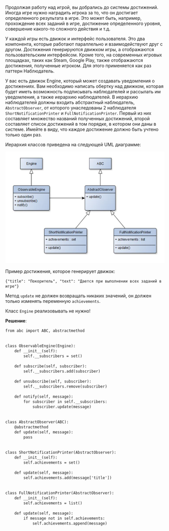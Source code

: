 Продолжая работу над игрой, вы добрались до системы достижений. Иногда игре нужно наградить игрока за то, что он достигает определенного результата в игре. Это может быть, например, прохождение всех заданий в игре, достижение определенного уровня, совершение какого-то сложного действия и т.д.

У каждой игры есть движок и интерфейс пользователя. Это два компонента, которые работают параллельно и взаимодействуют друг с другом. Достижения генерируются движком игры, а отображаются пользовательским интерфейсом. Кроме того, на современных игровых площадках, таких как Steam, Google Play, также отображаются достижения, полученные игроком. Для этого применяется как раз паттерн Наблюдатель.

У вас есть движок Engine, который может создавать уведомления о достижениях. Вам необходимо написать обертку над движком, которая будет иметь возможность подписывать наблюдателей и рассылать им уведомления, а также иерархию наблюдателей. В иерархию наблюдателей должны входить абстрактный наблюдатель, `AbstractObserver`, от которого унаследованы 2 наблюдателя `ShortNotificationPrinter` и `FullNotificationPrinter`. Первый из них составляет множество названий полученных достижений, второй составляет список достижений в том порядке, в котором они даны в системе. Имейте в виду, что каждое достижение должно быть учтено только один раз.

Иерархия классов приведена на следующей UML диаграмме:

![observer](../pictures/observer_scheme.jpg)

Пример достижения, которое генерирует движок:

    {"title": "Покоритель", "text": "Дается при выполнении всех заданий в игре"}

Метод `update` не должен возвращать никаких значений, он должен только изменять переменную `achievements`.

Класс `Engine` реализовывать не нужно!

**Решение**:

    from abc import ABC, abstractmethod


    class ObservableEngine(Engine):
        def __init__(self):
            self.__subscribers = set()

        def subscribe(self, subscriber):
            self.__subscribers.add(subscriber)

        def unsubscribe(self, subscriber):
            self.__subscribers.remove(subscriber)

        def notify(self, message):
            for subscriber in self.__subscribers:
                subscriber.update(message)


    class AbstractObserver(ABC):
        @abstractmethod
        def update(self, message):
            pass


    class ShortNotificationPrinter(AbstractObserver):
        def __init__(self):
            self.achievements = set()

        def update(self, message):
            self.achievements.add(message['title'])


    class FullNotificationPrinter(AbstractObserver):
        def __init__(self):
            self.achievements = list()

        def update(self, message):
            if message not in self.achievements:
                self.achievements.append(message)
